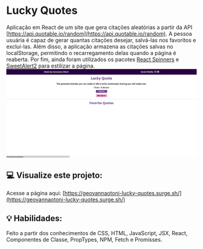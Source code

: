 # Lucky Quotes
Aplicação em React de um site que gera citações aleatórias a partir da API [https://api.quotable.io/random](https://api.quotable.io/random). A pessoa usuária é capaz de gerar quantas citações desejar, salvá-las nos favoritos e excluí-las. Além disso, a aplicação armazena as citações salvas no localStorage, permitindo o recarregamento delas quando a página é reaberta. Por fim, ainda foram utilizados os pacotes [React Spinners](https://www.npmjs.com/package/react-spinners) e [SweetAlert2](https://sweetalert2.github.io/#download) para estilizar a página.
<br>
<img src="./quotes.gif">

## :computer: Visualize este projeto:
Acesse a página aqui:
[https://geovannaotoni-lucky-quotes.surge.sh/](https://geovannaotoni-lucky-quotes.surge.sh/)

## :bulb: Habilidades:
Feito a partir dos conhecimentos de CSS, HTML, JavaScript, JSX, React, Componentes de Classe, PropTypes, NPM, Fetch e Promisses.
